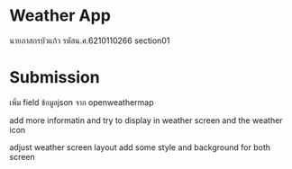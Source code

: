 # Weather App

นายภาสกรบัวแก้ว รหัสน.ศ.6210110266 section01

# Submission

เพิ่ม field ข้อมูลjson จาก openweathermap

add more informatin and try to display in weather screen and the weather icon

adjust weather screen layout add some style and background for both screen
